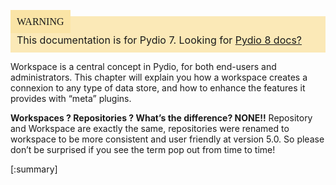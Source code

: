 <div style="background-color: #fbe9b7;font-size: 16px;">
<span style="background-color: #fae4a6;padding: 10px;font-family: FuturaT-Demi;">WARNING</span>
<span style="padding: 10px;display: inline-block;">This documentation is for Pydio 7. Looking for <a href="https://pydio.com/en/docs/v8/">Pydio 8 docs?</a></span>
</div>

Workspace is a central concept in Pydio, for both end-users and administrators. This chapter will explain you how a workspace creates a connexion to any type of data store, and how to enhance the features it provides with “meta” plugins.

**Workspaces ? Repositories ? What’s the difference? NONE!!** Repository and Workspace are exactly the same, repositories were renamed to workspace to be more consistent and user friendly at version 5.0. So please don’t be surprised if you see the term pop out from time to time!

[:summary]
